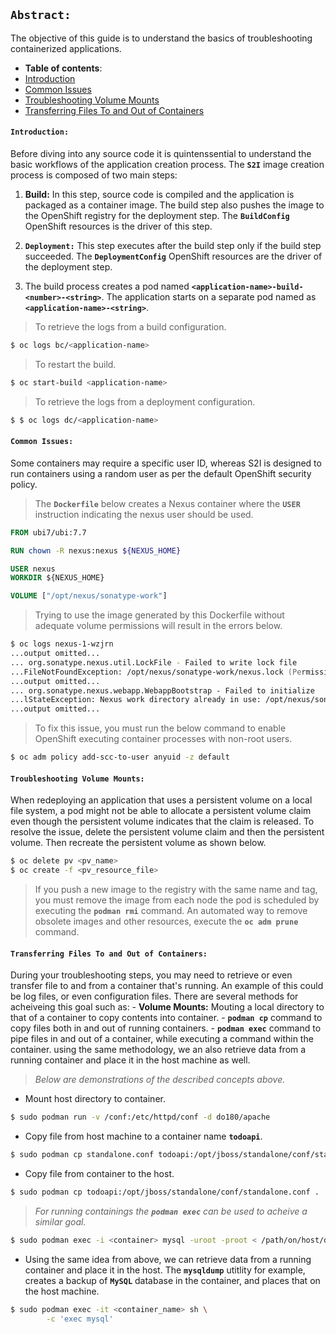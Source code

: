 ## **`Abstract:`**

The objective of this guide is to understand the basics of troubleshooting containerized applications.
-  **Table of contents**:
  - [Introduction](#introduction)
  - [Common Issues](common-issues)
  - [Troubleshooting Volume Mounts](troubleshooting-volume-mounts)
  - [Transferring Files To and Out of Containers](transferring-files-to-and-out-of-containers)
#### **`Introduction:`**
Before diving into any source code it is quintenssential to understand the basic workflows of the application creation process. The **`S2I`** image creation process is composed of two main steps:

1. **Build:** In this step, source code is compiled and the application is packaged as a container image. The build step also pushes the image to the OpenShift registry for the deployment step. The **`BuildConfig`** OpenShift resources is the driver of this step. 

2. **`Deployment:`** This step executes after the build step only if the build step succeeded. The **`DeploymentConfig`** OpenShift resources are the driver of the deployment step.

3. The build process creates a pod named **`<application-name>-build-<number>-<string>`**. The application starts on a separate pod named as **`<application-name>-<string>`**.

> To retrieve the logs from a build configuration.
```zsh
$ oc logs bc/<application-name>
```
> To restart the build. 
```zsh
$ oc start-build <application-name>
```
> To retrieve the logs from a deployment configuration.
```zsh
$ $ oc logs dc/<application-name>
```
#### **`Common Issues:`** 
Some containers may require a specific user ID, whereas S2I is designed to run containers using a random user as per the default OpenShift security policy.
> The **`Dockerfile`** below creates a Nexus container where the **`USER`** instruction indicating the nexus user should be used.
```Dockerfile
FROM ubi7/ubi:7.7

RUN chown -R nexus:nexus ${NEXUS_HOME}

USER nexus
WORKDIR ${NEXUS_HOME}

VOLUME ["/opt/nexus/sonatype-work"]
```
> Trying to use the image generated by this Dockerfile without adequate volume permissions will result in the errors below.
```zsh
$ oc logs nexus-1-wzjrn
...output omitted...
... org.sonatype.nexus.util.LockFile - Failed to write lock file
...FileNotFoundException: /opt/nexus/sonatype-work/nexus.lock (Permission denied)
...output omitted...
... org.sonatype.nexus.webapp.WebappBootstrap - Failed to initialize
...lStateException: Nexus work directory already in use: /opt/nexus/sonatype-work
...output omitted...
```
> To fix this issue, you must run the below command to enable OpenShift executing container processes with non-root users. 
```zsh
$ oc adm policy add-scc-to-user anyuid -z default
```

#### **`Troubleshooting Volume Mounts:`**
When redeploying an application that uses a persistent volume on a local file system, a pod might not be able to allocate a persistent volume claim even though the persistent volume indicates that the claim is released. To resolve the issue, delete the persistent volume claim and then the persistent volume. Then recreate the persistent volume as shown below.
```zsh
$ oc delete pv <pv_name>
$ oc create -f <pv_resource_file>
```
> If you push a new image to the registry with the same name and tag, you must remove the image from each node the pod is scheduled by executing the **`podman rmi`** command.
> An automated way to remove obsolete images and other resources, execute the **`oc adm prune`** command.

#### **`Transferring Files To and Out of Containers:`**

During your troubleshooting steps, you may need to retrieve or even transfer file to and from a container that's running. An example of this could be log files, or even configuration files. There are several methods for acheiveing this goal such as:
	- **Volume Mounts:** Mouting a local directory to that of a container to copy contents into container.
	- **`podman cp`** command to copy files both in and out of running containers.
	- **`podman exec`** command to pipe files in and out of a container, while executing a command within the container. using the same methodology, we an also retrieve data from a running container and place it in the host machine as well.
> *Below are demonstrations of the described concepts above.*

- Mount host directory to container.
```zsh
$ sudo podman run -v /conf:/etc/httpd/conf -d do180/apache
```
- Copy file from host machine to a container name **`todoapi`**.
```zsh
$ sudo podman cp standalone.conf todoapi:/opt/jboss/standalone/conf/standalone.conf
```
- Copy file from container to the host.
```zsh
$ sudo podman cp todoapi:/opt/jboss/standalone/conf/standalone.conf .
```

> *For running containings the **`podman exec`** can be used to acheive a similar goal.*
```zsh
$ sudo podman exec -i <container> mysql -uroot -proot < /path/on/host/db.sql < db.sql
```
- Using the same idea from above, we can retrieve data from a running container and place it in the host. The **`mysqldump`** utitlity for example, creates a backup of **`MySQL`** database in the container, and places that on the host machine. 
```zsh
$ sudo podman exec -it <container_name> sh \
		-c 'exec mysql'
```




